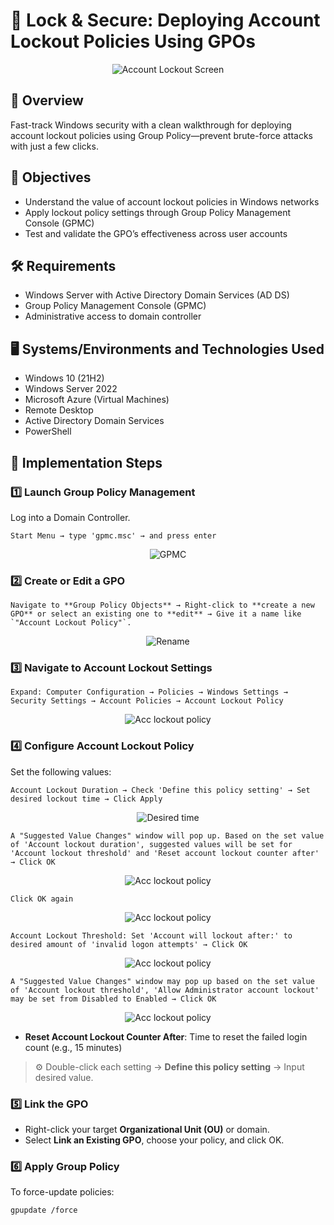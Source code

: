 # 🔐 Lock & Secure: Deploying Account Lockout Policies Using GPOs

<p align="center">
<img src="https://i.imgur.com/97OPyMe.jpeg" alt="Account Lockout Screen"/>
</p>

## 📘 Overview
Fast-track Windows security with a clean walkthrough for deploying account lockout policies using Group Policy—prevent brute-force attacks with just a few clicks.

## 🎯 Objectives
- Understand the value of account lockout policies in Windows networks
- Apply lockout policy settings through Group Policy Management Console (GPMC)
- Test and validate the GPO’s effectiveness across user accounts

## 🛠️ Requirements
- Windows Server with Active Directory Domain Services (AD DS)
- Group Policy Management Console (GPMC)
- Administrative access to domain controller

## 🖥️ Systems/Environments and Technologies Used
- Windows 10 (21H2)
- Windows Server 2022
- Microsoft Azure (Virtual Machines)
- Remote Desktop
- Active Directory Domain Services
- PowerShell

## 📂 Implementation Steps

### 1️⃣ Launch Group Policy Management
Log into a Domain Controller.
```plaintext
Start Menu → type 'gpmc.msc' → and press enter
```
<p align="center"> <img src="https://i.imgur.com/ipcoMQU.png" alt="GPMC"/> </p>

### 2️⃣ Create or Edit a GPO
```plaintext
Navigate to **Group Policy Objects** → Right-click to **create a new GPO** or select an existing one to **edit** → Give it a name like `"Account Lockout Policy"`.
```
<p align="center"> <img src="https://i.imgur.com/Ep9d6Uo.png" alt="Rename"/> </p>

### 3️⃣ Navigate to Account Lockout Settings  
```plaintext
Expand: Computer Configuration → Policies → Windows Settings → Security Settings → Account Policies → Account Lockout Policy
```
<p align="center"> <img src="https://i.imgur.com/kEPOXyX.png" alt="Acc lockout policy"/> </p>

### 4️⃣ Configure Account Lockout Policy
Set the following values:
```
Account Lockout Duration → Check 'Define this policy setting' → Set desired lockout time → Click Apply
```
<p align="center"> <img src="https://i.imgur.com/I5G0Ilu.png" alt="Desired time"/> </p>

```
A "Suggested Value Changes" window will pop up. Based on the set value of 'Account lockout duration', suggested values will be set for 'Account lockout threshold' and 'Reset account lockout counter after' → Click OK
```

<p align="center"> <img src="https://i.imgur.com/DNF6XeN.png" alt="Acc lockout policy"/> </p>

```
Click OK again
```
<p align="center"> <img src="https://i.imgur.com/cjUwybR.png" alt="Acc lockout policy"/> </p>

```
Account Lockout Threshold: Set 'Account will lockout after:' to desired amount of 'invalid logon attempts' → Click OK
```
<p align="center"> <img src="https://i.imgur.com/OPeOEnp.png" alt="Acc lockout policy"/> </p>

```
A "Suggested Value Changes" window may pop up based on the set value of 'Account lockout threshold', 'Allow Administrator account lockout' may be set from Disabled to Enabled → Click OK
```
<p align="center"> <img src="https://i.imgur.com/8qqeRjZ.png" alt="Acc lockout policy"/> </p>

- **Reset Account Lockout Counter After**: Time to reset the failed login count (e.g., 15 minutes)

> ⚙️ Double-click each setting → **Define this policy setting** → Input desired value.

### 5️⃣ Link the GPO
- Right-click your target **Organizational Unit (OU)** or domain.
- Select **Link an Existing GPO**, choose your policy, and click OK.

### 6️⃣ Apply Group Policy
To force-update policies:  
```bash
gpupdate /force
